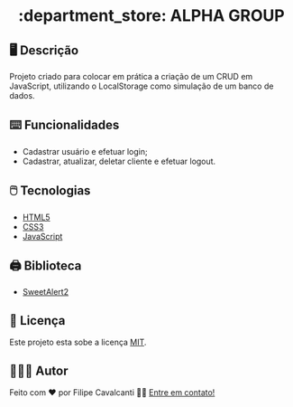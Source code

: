 <h1 align="center"> :department_store: ALPHA GROUP</h1>

## 🖥️ Descrição
Projeto criado para colocar em prática a criação de um CRUD em JavaScript, utilizando o LocalStorage como simulação de um banco de dados.

## ⌨️ Funcionalidades
* Cadastrar usuário e efetuar login;
* Cadastrar, atualizar, deletar cliente e efetuar logout.

## 🖱️ Tecnologias

* <a href="https://www.w3.org/html/" target="_blank" rel="noreferrer">HTML5</a>
* <a href="https://www.w3schools.com/css/" target="_blank" rel="noreferrer">CSS3</a>
* <a href="https://developer.mozilla.org/en-US/docs/Web/JavaScript" target="_blank" rel="noreferrer">JavaScript</a>

## 🖨️ Biblioteca
* <a href="https://sweetalert2.github.io" target="_blank" rel="noreferrer">SweetAlert2</a>

## 📝 Licença

Este projeto esta sobe a licença [MIT](./LICENSE).

## 👨🏻‍💻 Autor

Feito com ❤️ por Filipe Cavalcanti 👋🏻 [Entre em contato!](https://www.linkedin.com/in/filipecavalcantideandrade/)
